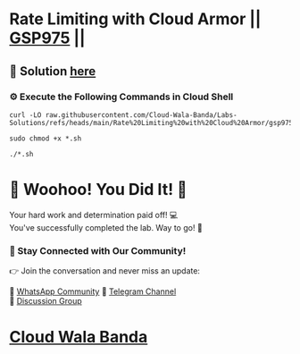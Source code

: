 # Rate Limiting with Cloud Armor || [GSP975](https://www.cloudskillsboost.google/focuses/21571?parent=catalog) ||

## 🔑 Solution [here](https://youtu.be/B1Qcze6PBg8)

### ⚙️ Execute the Following Commands in Cloud Shell

```
curl -LO raw.githubusercontent.com/Cloud-Wala-Banda/Labs-Solutions/refs/heads/main/Rate%20Limiting%20with%20Cloud%20Armor/gsp975.sh

sudo chmod +x *.sh

./*.sh
```

# 🎉 Woohoo! You Did It! 🎉

Your hard work and determination paid off! 💻  
You've successfully completed the lab. Way to go! 🚀  

### 💬 Stay Connected with Our Community!

👉 Join the conversation and never miss an update:  

💚 [WhatsApp Community](https://chat.whatsapp.com/ECJ9h8GA3CA1ksaI9m5NrX)  📢 [Telegram Channel](https://t.me/cloudwalabanda)  
👥 [Discussion Group](https://t.me/cloudwalabandachats)  

# [Cloud Wala Banda](https://www.youtube.com/@cloudwalabanda)
